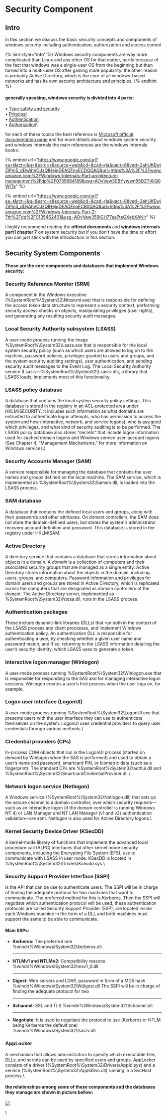 # Security Component

## Intro

in this section we discuss the basic security concepts and components of windows security including authentication, authorization and access control

{% hint style="info" %}
Windows security components are way more complicated than Linux and any other OS  for that matter, partly because of the fact that windows was a single-user OS from the beginning but then turned into a multi-user OS after gaining more popularity. the other reason is probably Active Directory, which is the core of all windows-based networks and has its own security architecture and principles.
{% endhint %}

#### generally speaking, windows security is divided into 4 parts:

• [Type safety and security](https://docs.microsoft.com/en-us/dotnet/standard/security/key-security-concepts#type-safety-and-security)\
• [Principal](https://docs.microsoft.com/en-us/dotnet/standard/security/key-security-concepts#principal)\
• [Authentication](https://docs.microsoft.com/en-us/dotnet/standard/security/key-security-concepts#authentication)\
• [Authorization](https://docs.microsoft.com/en-us/dotnet/standard/security/key-security-concepts#authorization)\


for each of these topics the best reference is  [Microsoft official documentation page](https://docs.microsoft.com/en-us/windows-server/security/security-and-assurance) and for more details about windows system security and windows internals the main references are the windows internals books:

{% embed url="https://www.google.com/url?sa=t&rct=j&q=&esrc=s&source=web&cd=&cad=rja&uact=8&ved=2ahUKEwjZiPm5_dDyAhVOJzQIHejqDEAQFnoECDQQAQ&url=https%3A%2F%2Fwww.amazon.com%2FWindows-Internals-Part-architecture-management%2Fdp%2F0735684189&usg=AOvVaw30BYywwn65DZTiKlQ0WtTe" %}

{% embed url="https://www.google.com/url?sa=t&rct=j&q=&esrc=s&source=web&cd=&cad=rja&uact=8&ved=2ahUKEwjZiPm5_dDyAhVOJzQIHejqDEAQFnoECB0QAQ&url=https%3A%2F%2Fwww.amazon.com%2FWindows-Internals-Part-2-7th%2Fdp%2F0135462401&usg=AOvVaw359iGH77ea7teGXebXANir" %}

i highly recommend reading the **official documents** and **windows internals part1 chapter 7** on system security but if you don't have the time or effort you can just stick with the introduction in this section.

## Security System Components

#### These are the core components and databases that implement Windows security:

### Security Reference Monitor (SRM)

A component in the Windows executive (%SystemRoot%\System32\Ntoskrnl.exe) that is responsible for defining the access token data structure to represent a security context, performing security access checks on objects, manipulating privileges (user rights), and generating any resulting security audit messages.



### **Local Security Authority subsystem (LSASS)**&#x20;

A user-mode process running the image %SystemRoot%\System32\Lsass.exe that is responsible for the local system security policy (such as which users are allowed to log on to the machine, password policies, privileges granted to users and groups, and the system security auditing settings), user authentication, and sending security audit messages to the Event Log. The Local Security Authority service (Lsasrv—%SystemRoot%\System32\Lsasrv.dll), a library that LSASS loads, implements most of this functionality.



### &#x20;**LSASS policy database**&#x20;

A database that contains the local system security policy settings. This database is stored in the registry in an ACL-protected area under HKLM\SECURITY. It includes such information as what domains are entrusted to authenticate logon attempts, who has permission to access the system and how (interactive, network, and service logons), who is assigned which privileges, and what kind of security auditing is to be performed. The LSASS policy database also stores “secrets” that include logon information used for cached domain logons and Windows service user-account logons. (See Chapter 4, “Management Mechanisms,” for more information on Windows services.)



### **Security Accounts Manager (SAM)**&#x20;

A service responsible for managing the database that contains the user names and groups defined on the local machine. The SAM service, which is implemented as %SystemRoot%\System32\Samsrv.dll, is loaded into the LSASS process.



### **SAM database**

&#x20;A database that contains the defined local users and groups, along with their passwords and other attributes. On domain controllers, the SAM does not store the domain-defined users, but stores the system’s administrator recovery account definition and password. This database is stored in the registry under HKLM\SAM.



### **Active Directory**&#x20;

A directory service that contains a database that stores information about objects in a domain. A _domain_ is a collection of computers and their associated security groups that are managed as a single entity. Active Directory stores information about the objects in the domain, including users, groups, and computers. Password information and privileges for domain users and groups are stored in Active Directory, which is replicated across the computers that are designated as domain controllers of the domain. The Active Directory server, implemented as %SystemRoot%\System32\Ntdsa.dll, runs in the LSASS process.&#x20;



### **Authentication packages**&#x20;

These include dynamic-link libraries (DLLs) that run both in the context of the LSASS process and client processes, and implement Windows authentication policy. An authentication DLL is responsible for authenticating a user, by checking whether a given user name and password match, and if so, returning to the LSASS information detailing the user’s security identity, which LSASS uses to generate a token.



### **Interactive logon manager (Winlogon)**

&#x20;A user-mode process running %SystemRoot%\System32\Winlogon.exe that is responsible for responding to the SAS and for managing interactive logon sessions. Winlogon creates a user’s first process when the user logs on, for example.



### **Logon user interface (LogonUI)**

&#x20;A user-mode process running %SystemRoot%\System32\LogonUI.exe that presents users with the user interface they can use to authenticate themselves on the system. LogonUI uses credential providers to query user credentials through various methods.\


### **Credential providers (CPs)**&#x20;

In-process COM objects that run in the LogonUI process (started on demand by Winlogon when the SAS is performed) and used to obtain a user’s name and password, smartcard PIN, or biometric data (such as a fingerprint). The standard CPs are %SystemRoot%\System32\authui.dll and %SystemRoot%\System32\SmartcardCredentialProvider.dll.\


### **Network logon service (Netlogon)**&#x20;

A Windows service (%SystemRoot%\System32\Netlogon.dll) that sets up the secure channel to a domain controller, over which security requests—such as an interactive logon (if the domain controller is running Windows NT 4) or LAN Manager and NT LAN Manager (v1 and v2) authentication validation—are sent. Netlogon is also used for Active Directory logons.\


### **Kernel Security Device Driver (KSecDD)**&#x20;

A kernel-mode library of functions that implement the advanced local procedure call (ALPC) interfaces that other kernel mode security components, including the Encrypting File System (EFS), use to communicate with LSASS in user mode. KSecDD is located in %SystemRoot%\System32\Drivers\Ksecdd.sys.\


### Security Support Provider Interface (SSPI)

Is the API that can be use to authenticate users. The SSPI will be in charge of finding the adequate protocol for two machines that want to communicate. The preferred method for this is Kerberos. Then the SSPI will negotiate which authentication protocol will be used, these authentication protocols are called Security Support Provider (SSP), are located inside each Windows machine in the form of a DLL and both machines must support the same to be able to communicate.

#### Main SSPs:

*   **Kerberos:** The preferred one %windir%\Windows\System32\kerberos.dll

    ****
*   **NTLMv1 and NTLMv2:** Compatibility reasons %windir%\Windows\System32\msv1\_0.dll

    ****
*   **Digest:** Web servers and LDAP, password in form of a MD5 hash %windir%\Windows\System32\Wdigest.dll The SSPI will be in charge of finding the adequate protocol for two

    ****
*   **Schannel:** SSL and TLS %windir%\Windows\System32\Schannel.dll

    ****
* **Negotiate:** It is used to negotiate the protocol to use (Kerberos or NTLM being Kerberos the default one) %windir%\Windows\System32\lsasrv.dll



### **AppLocker**

&#x20;A mechanism that allows administrators to specify which executable files, DLLs, and scripts can be used by specified users and groups. AppLocker consists of a driver (%SystemRoot%\System32\Drivers\AppId.sys) and a service (%SystemRoot%\System32\AppIdSvc.dll) running in a SvcHost process.\


#### the relationships among some of these components and the databases they manage **are shown in picture bellow:**

![](<../../../.gitbook/assets/image (55).png>)

\


